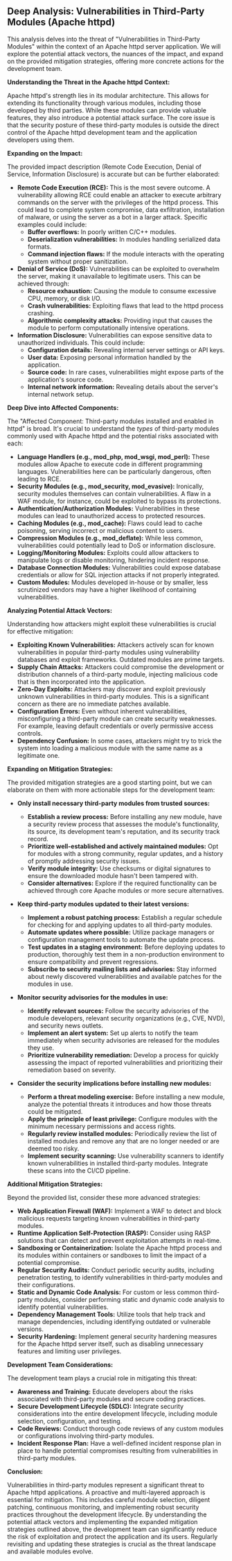 ## Deep Analysis: Vulnerabilities in Third-Party Modules (Apache httpd)

This analysis delves into the threat of "Vulnerabilities in Third-Party Modules" within the context of an Apache httpd server application. We will explore the potential attack vectors, the nuances of the impact, and expand on the provided mitigation strategies, offering more concrete actions for the development team.

**Understanding the Threat in the Apache httpd Context:**

Apache httpd's strength lies in its modular architecture. This allows for extending its functionality through various modules, including those developed by third parties. While these modules can provide valuable features, they also introduce a potential attack surface. The core issue is that the security posture of these third-party modules is outside the direct control of the Apache httpd development team and the application developers using them.

**Expanding on the Impact:**

The provided impact description (Remote Code Execution, Denial of Service, Information Disclosure) is accurate but can be further elaborated:

* **Remote Code Execution (RCE):** This is the most severe outcome. A vulnerability allowing RCE could enable an attacker to execute arbitrary commands on the server with the privileges of the httpd process. This could lead to complete system compromise, data exfiltration, installation of malware, or using the server as a bot in a larger attack. Specific examples could include:
    * **Buffer overflows:** In poorly written C/C++ modules.
    * **Deserialization vulnerabilities:** In modules handling serialized data formats.
    * **Command injection flaws:** If the module interacts with the operating system without proper sanitization.
* **Denial of Service (DoS):**  Vulnerabilities can be exploited to overwhelm the server, making it unavailable to legitimate users. This can be achieved through:
    * **Resource exhaustion:**  Causing the module to consume excessive CPU, memory, or disk I/O.
    * **Crash vulnerabilities:**  Exploiting flaws that lead to the httpd process crashing.
    * **Algorithmic complexity attacks:**  Providing input that causes the module to perform computationally intensive operations.
* **Information Disclosure:**  Vulnerabilities can expose sensitive data to unauthorized individuals. This could include:
    * **Configuration details:**  Revealing internal server settings or API keys.
    * **User data:**  Exposing personal information handled by the application.
    * **Source code:**  In rare cases, vulnerabilities might expose parts of the application's source code.
    * **Internal network information:**  Revealing details about the server's internal network setup.

**Deep Dive into Affected Components:**

The "Affected Component: Third-party modules installed and enabled in httpd" is broad. It's crucial to understand the *types* of third-party modules commonly used with Apache httpd and the potential risks associated with each:

* **Language Handlers (e.g., mod_php, mod_wsgi, mod_perl):** These modules allow Apache to execute code in different programming languages. Vulnerabilities here can be particularly dangerous, often leading to RCE.
* **Security Modules (e.g., mod_security, mod_evasive):** Ironically, security modules themselves can contain vulnerabilities. A flaw in a WAF module, for instance, could be exploited to bypass its protections.
* **Authentication/Authorization Modules:**  Vulnerabilities in these modules can lead to unauthorized access to protected resources.
* **Caching Modules (e.g., mod_cache):** Flaws could lead to cache poisoning, serving incorrect or malicious content to users.
* **Compression Modules (e.g., mod_deflate):**  While less common, vulnerabilities could potentially lead to DoS or information disclosure.
* **Logging/Monitoring Modules:**  Exploits could allow attackers to manipulate logs or disable monitoring, hindering incident response.
* **Database Connection Modules:**  Vulnerabilities could expose database credentials or allow for SQL injection attacks if not properly integrated.
* **Custom Modules:**  Modules developed in-house or by smaller, less scrutinized vendors may have a higher likelihood of containing vulnerabilities.

**Analyzing Potential Attack Vectors:**

Understanding how attackers might exploit these vulnerabilities is crucial for effective mitigation:

* **Exploiting Known Vulnerabilities:** Attackers actively scan for known vulnerabilities in popular third-party modules using vulnerability databases and exploit frameworks. Outdated modules are prime targets.
* **Supply Chain Attacks:**  Attackers could compromise the development or distribution channels of a third-party module, injecting malicious code that is then incorporated into the application.
* **Zero-Day Exploits:**  Attackers may discover and exploit previously unknown vulnerabilities in third-party modules. This is a significant concern as there are no immediate patches available.
* **Configuration Errors:** Even without inherent vulnerabilities, misconfiguring a third-party module can create security weaknesses. For example, leaving default credentials or overly permissive access controls.
* **Dependency Confusion:**  In some cases, attackers might try to trick the system into loading a malicious module with the same name as a legitimate one.

**Expanding on Mitigation Strategies:**

The provided mitigation strategies are a good starting point, but we can elaborate on them with more actionable steps for the development team:

* **Only install necessary third-party modules from trusted sources:**
    * **Establish a review process:** Before installing any new module, have a security review process that assesses the module's functionality, its source, its development team's reputation, and its security track record.
    * **Prioritize well-established and actively maintained modules:** Opt for modules with a strong community, regular updates, and a history of promptly addressing security issues.
    * **Verify module integrity:** Use checksums or digital signatures to ensure the downloaded module hasn't been tampered with.
    * **Consider alternatives:** Explore if the required functionality can be achieved through core Apache modules or more secure alternatives.

* **Keep third-party modules updated to their latest versions:**
    * **Implement a robust patching process:**  Establish a regular schedule for checking for and applying updates to all third-party modules.
    * **Automate updates where possible:** Utilize package managers or configuration management tools to automate the update process.
    * **Test updates in a staging environment:** Before deploying updates to production, thoroughly test them in a non-production environment to ensure compatibility and prevent regressions.
    * **Subscribe to security mailing lists and advisories:** Stay informed about newly discovered vulnerabilities and available patches for the modules in use.

* **Monitor security advisories for the modules in use:**
    * **Identify relevant sources:**  Follow the security advisories of the module developers, relevant security organizations (e.g., CVE, NVD), and security news outlets.
    * **Implement an alert system:**  Set up alerts to notify the team immediately when security advisories are released for the modules they use.
    * **Prioritize vulnerability remediation:**  Develop a process for quickly assessing the impact of reported vulnerabilities and prioritizing their remediation based on severity.

* **Consider the security implications before installing new modules:**
    * **Perform a threat modeling exercise:** Before installing a new module, analyze the potential threats it introduces and how those threats could be mitigated.
    * **Apply the principle of least privilege:**  Configure modules with the minimum necessary permissions and access rights.
    * **Regularly review installed modules:** Periodically review the list of installed modules and remove any that are no longer needed or are deemed too risky.
    * **Implement security scanning:** Use vulnerability scanners to identify known vulnerabilities in installed third-party modules. Integrate these scans into the CI/CD pipeline.

**Additional Mitigation Strategies:**

Beyond the provided list, consider these more advanced strategies:

* **Web Application Firewall (WAF):** Implement a WAF to detect and block malicious requests targeting known vulnerabilities in third-party modules.
* **Runtime Application Self-Protection (RASP):**  Consider using RASP solutions that can detect and prevent exploitation attempts in real-time.
* **Sandboxing or Containerization:**  Isolate the Apache httpd process and its modules within containers or sandboxes to limit the impact of a potential compromise.
* **Regular Security Audits:** Conduct periodic security audits, including penetration testing, to identify vulnerabilities in third-party modules and their configurations.
* **Static and Dynamic Code Analysis:**  For custom or less common third-party modules, consider performing static and dynamic code analysis to identify potential vulnerabilities.
* **Dependency Management Tools:** Utilize tools that help track and manage dependencies, including identifying outdated or vulnerable versions.
* **Security Hardening:**  Implement general security hardening measures for the Apache httpd server itself, such as disabling unnecessary features and limiting user privileges.

**Development Team Considerations:**

The development team plays a crucial role in mitigating this threat:

* **Awareness and Training:** Educate developers about the risks associated with third-party modules and secure coding practices.
* **Secure Development Lifecycle (SDLC):** Integrate security considerations into the entire development lifecycle, including module selection, configuration, and testing.
* **Code Reviews:** Conduct thorough code reviews of any custom modules or configurations involving third-party modules.
* **Incident Response Plan:** Have a well-defined incident response plan in place to handle potential compromises resulting from vulnerabilities in third-party modules.

**Conclusion:**

Vulnerabilities in third-party modules represent a significant threat to Apache httpd applications. A proactive and multi-layered approach is essential for mitigation. This includes careful module selection, diligent patching, continuous monitoring, and implementing robust security practices throughout the development lifecycle. By understanding the potential attack vectors and implementing the expanded mitigation strategies outlined above, the development team can significantly reduce the risk of exploitation and protect the application and its users. Regularly revisiting and updating these strategies is crucial as the threat landscape and available modules evolve.
